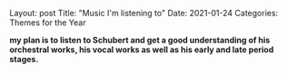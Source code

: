 Layout: post
Title: "Music I'm listening to"
Date: 2021-01-24
Categories: Themes for the Year

<b>
my plan is to listen to Schubert and get a good understanding of his orchestral works, his vocal works as well as his early and late period stages.
</b>
